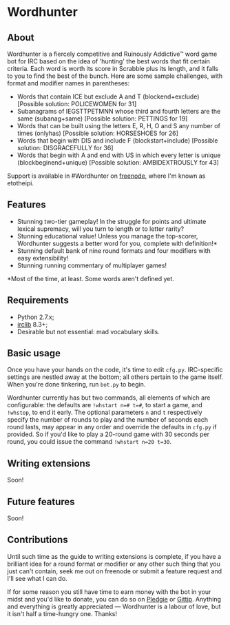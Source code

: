 ﻿Wordhunter
==========

About
-----

Wordhunter is a fiercely competitive and Ruinously Addictive™ word game bot for IRC based on the idea of 'hunting' the best words that fit certain criteria. Each word is worth its score in Scrabble plus its length, and it falls to you to find the best of the bunch. Here are some sample challenges, with format and modifier names in parentheses:

- Words that contain ICE but exclude A and T (blockend+exclude) [Possible solution: POLICEWOMEN for 31]
- Subanagrams of IEGSTTPETMNN whose third and fourth letters are the same (subanag+same) [Possible solution: PETTINGS for 19]
- Words that can be built using the letters E, R, H, O and S any number of times (onlyhas) [Possible solution: HORSESHOES for 26]
- Words that begin with DIS and include F (blockstart+include) [Possible solution: DISGRACEFULLY for 36]
- Words that begin with A and end with US in which every letter is unique (blockbeginend+unique) [Possible solution: AMBIDEXTROUSLY for 43]

Support is available in #Wordhunter on [freenode](http://webchat.freenode.net/?channels=#Wordhunter), where I'm known as etotheipi.

Features
--------

- Stunning two-tier gameplay! In the struggle for points and ultimate lexical supremacy, will you turn to length or to letter rarity?
- Stunning educational value! Unless you manage the top-scorer, Wordhunter suggests a better word for you, complete with definition!*
- Stunning default bank of nine round formats and four modifiers with easy extensibility!
- Stunning running commentary of multiplayer games!

*Most of the time, at least. Some words aren't defined yet.

Requirements
------------

- Python 2.7.x;
- [irclib](http://python-irclib.sourceforge.net/) 8.3+;
- Desirable but not essential: mad vocabulary skills.

Basic usage
-----------

Once you have your hands on the code, it's time to edit `cfg.py`. IRC-specific settings are nestled away at the bottom; all others pertain to the game itself. When you're done tinkering, run `bot.py` to begin.

Wordhunter currently has but two commands, all elements of which are configurable: the defaults are `!whstart n=# t=#`, to start a game, and `!whstop`, to end it early. The optional parameters `n` and `t` respectively specify the number of rounds to play and the number of seconds each round lasts, may appear in any order and override the defaults in `cfg.py` if provided. So if you'd like to play a 20-round game with 30 seconds per round, you could issue the command `!whstart n=20 t=30`.

Writing extensions
------------------

Soon!

Future features
---------------

Soon!

Contributions
-------------

Until such time as the guide to writing extensions is complete, if you have a brilliant idea for a round format or modifier or any other such thing that you just can't contain, seek me out on freenode or submit a feature request and I'll see what I can do.

If for some reason you still have time to earn money with the bot in your midst and you'd like to donate, you can do so on <a href="http://pledgie.com/campaigns/21862">Pledgie</a> or <a href="https://www.gittip.com/IgnisUmbrae">Gittip</a>. Anything and everything is greatly appreciated — Wordhunter is a labour of love, but it isn't half a time-hungry one. Thanks!
